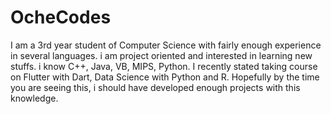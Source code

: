 # OcheCodes
I am a 3rd year student of Computer Science with fairly enough experience in several languages. i am project oriented and interested in learning new stuffs. i know C++, Java, VB, MIPS, Python. I recently stated taking course on Flutter with Dart, Data Science with Python and R. Hopefully by the time you are seeing this, i should have developed enough projects with this knowledge.
